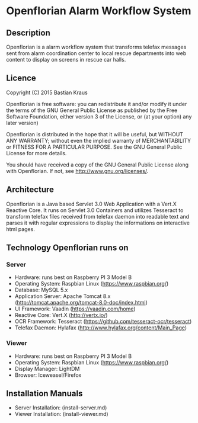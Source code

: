 # Openflorian Alarm Workflow System

## Description
Openflorian is a alarm workflow system that transforms telefax messages sent from alarm coordination center to local rescue departments into web content to display on screens in rescue car halls.

## Licence

Copyright (C) 2015  Bastian Kraus

Openflorian is free software: you can redistribute it and/or modify
it under the terms of the GNU General Public License as published by
the Free Software Foundation, either version 3 of the License, or
(at your option) any later version)
    
Openflorian is distributed in the hope that it will be useful,
but WITHOUT ANY WARRANTY; without even the implied warranty of
MERCHANTABILITY or FITNESS FOR A PARTICULAR PURPOSE.  See the
GNU General Public License for more details.
    
You should have received a copy of the GNU General Public License
along with Openflorian.  If not, see <http://www.gnu.org/licenses/>.

## Architecture
Openflorian is a Java based Servlet 3.0 Web Application with a Vert.X Reactive Core. It runs on Servlet 3.0 Containers and utilizes Tesseract to transform telefax files received from telefax daemon into readable text and parses it with regular expressions to display the informations on interactive html pages.

## Technology Openflorian runs on

### Server
* Hardware: runs best on Raspberry PI 3 Model B
* Operating System: Raspbian Linux (https://www.raspbian.org/)
* Database: MySQL 5.x
* Application Server: Apache Tomcat 8.x (http://tomcat.apache.org/tomcat-8.0-doc/index.html)
* UI Framework: Vaadin (https://vaadin.com/home)
* Reactive Core: Vert.X (http://vertx.io/)
* OCR Framework: Tesseract (https://github.com/tesseract-ocr/tesseract)
* Telefax Daemon: Hylafax (http://www.hylafax.org/content/Main_Page)

### Viewer
* Hardware: runs best on Raspberry PI 3 Model B
* Operating System: Raspbian Linux (https://www.raspbian.org/)
* Display Manager: LightDM
* Browser: Iceweasel/Firefox

## Installation Manuals

* Server Installation: (install-server.md)
* Viewer Installation: (install-viewer.md)